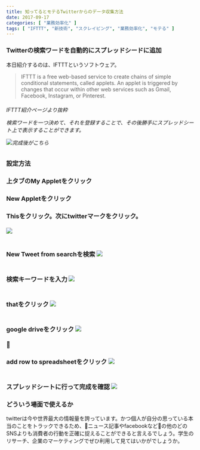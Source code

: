 ```yaml
---
title: 知ってるとモテるTwitterからのデータ収集方法
date: 2017-09-17
categories: [ "業務効率化" ]
tags: [ "IFTTT", "新技術", "スクレイピング", "業務効率化", "モテる" ]
---
```


### Twitterの検索ワードを自動的にスプレッドシードに追加

本日紹介するのは、IFTTTというソフトウェア。

>IFTTT is a free web-based service to create chains of simple conditional statements, called applets. An applet is triggered by changes that occur within other web services such as Gmail, Facebook, Instagram, or Pinterest.
<h6>IFTTT紹介ページより抜粋</h>


<br/>
<p>検索ワードを一つ決めて、それを登録することで、その後勝手にスプレッドシート上で表示することができます。</p>


<img src="/images/h.png">完成後がこちら


### 設定方法

<h3>上タブのMy Appletをクリック</h>
<br/>
<h3>New Appletをクリック</h>
<br/>
<h3>Thisをクリック。次にtwitterマークをクリック。</h>
<br/>
<br/>
<img src="/images/a.png">
<br/>
<br/>
<h3>New Tweet from searchを検索</h>
<img src="/images/b.png">
<br/>
<br/>
<h3>検索キーワードを入力</h>
<img src="/images/c.png">
<br/>
<br/>
<h3>thatをクリック</h>
<img src="/images/d.png">
<br/>
<br/>
<h3>google driveをクリック</h>
<img src="/images/e.png">
<br/>
<br/>
<h3>add row to spreadsheetをクリック</h>
<img src="/images/f.png">
<br/>
<br/>
<h3>スプレッドシートに行って完成を確認</h>
<img src="/images/g.png">

### どういう場面で使えるか
twitterは今や世界最大の情報量を誇っています。かつ個人が自分の思っている本当のことをトラックできるため、ニュース記事やfacebookなどの他のどのSNSよりも消費者の行動を正確に捉えることができると言えるでしょう。学生のリサーチ、企業のマーケティングでぜひ利用して見てはいかがでしょうか。
<bn/>